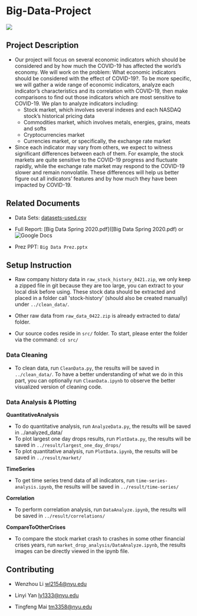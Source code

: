 # Big-Data-Project

![](https://img.shields.io/badge/python-3.7-green)

## Project Description
- Our project will focus on several economic indicators which should be considered and by how much the COVID-19 has affected the world’s economy. We will work on the problem: What economic indicators should be considered with the effect of COVID-19?. To be more specific, we will gather a wide range of economic indicators, analyze each indicator’s characteristics and its correlation with COVID-19, then make comparisons to find out those indicators which are most sensitive to COVID-19. We plan to analyze indicators including:
  - Stock market, which involves several indexes and each NASDAQ stock’s historical pricing data
  - Commodities market, which involves metals, energies, grains, meats and softs
  - Cryptocurrencies market
  - Currencies market, or specifically, the exchange rate market
- Since each indicator may vary from others, we expect to witness significant differences between each of them. For example, the stock markets are quite sensitive to the COVID-19 progress and fluctuate rapidly, while the exchange rate market may respond to the COVID-19 slower and remain nonvolatile. These differences will help us better figure out all indicators’ features and by how much they have been impacted by COVID-19.

## Related Documents
- Data Sets: [datasets-used.csv](datasets-used.csv)

- Full Report: [Big Data Spring 2020.pdf]([Big Data Spring 2020.pdf)
  or ![Google Docs](https://docs.google.com/document/d/1i3iQkhmNyG4myV1ErU-NR5ze9icRVYVLuITZ561nBX0/edit)

- Prez PPT: `Big Data Prez.pptx`

## Setup Instruction
- Raw company history data in `raw_stock_history_0421.zip`, we only keep a zipped file in git because they are too large, you can extract to your local disk before using. These stock data should be extracted and placed in a folder call 'stock-history' (should also be created manually) under `../clean_data/`. 

- Other raw data from `raw_data_0422.zip` is already extracted to data/ folder.

- Our source codes reside in `src/` folder. To start, please enter the folder via the command: `cd src/`

### Data Cleaning
- To clean data, run `CleanData.py`, the results will be saved in `../clean_data/`. To have a better understanding of what we do in this part, you can optionally run `CleanData.ipynb` to observe the better visualized version of cleaning code.
  
### Data Analysis & Plotting
**QuantitativeAnalysis**
- To do quantitative analysis, run `AnalyzeData.py`, the results will be saved in ../analyzed_data/
- To plot largest one day drops results, run `PlotData.py`, the results will be saved in `../result/largest_one_day_drops/`
- To plot quantitative analysis, run `PlotData.ipynb`, the results will be saved in `../result/market/`

**TimeSeries**
- To get time series trend data of all indicators, run `time-series-analysis.ipynb`, the results will be saved in `../result/time-series/`

**Correlation**
- To perform correlation analysis, run `DataAnalyze.ipynb`, the results will be saved in `../result/correlations/`

**CompareToOtherCrises**
- To compare the stock market crash to crashes in some other financial crises years, run `market_drop_analysis/DataAnalyze.ipynb`, the results images can be directly viewed in the ipynb file.

## Contributing
- Wenzhou Li <wl2154@nyu.edu>

- Linyi Yan <ly1333@nyu.edu>

- Tingfeng Mai <tm3358@nyu.edu>
